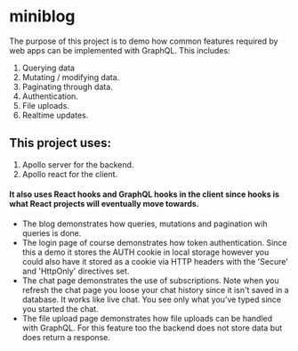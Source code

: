 # miniblog
The purpose of this project is to demo how common features required by web apps can be implemented with GraphQL. This includes:
1. Querying data
2. Mutating / modifying data.
3. Paginating through data.
4. Authentication.
5. File uploads.
6. Realtime updates.


## This project uses:
1. Apollo server for the backend.
2. Apollo react for the client.

#### It also uses React hooks and GraphQL hooks in the client since hooks is what React projects will eventually move towards.

- The blog demonstrates how queries, mutations and pagination wih queries is done.
- The login page of course demonstrates how token authentication. Since this a demo it stores the AUTH cookie in local storage however you could also have it stored as a cookie via HTTP headers with the 'Secure' and 'HttpOnly' directives set.
- The chat page demonstrates the use of subscriptions. Note when you refresh the chat page you loose your chat history since it isn't saved in a database. It works like live chat. You see only what you’ve typed since you started the chat.
- The file upload page demonstrates how file uploads can be handled with GraphQL. For this feature too the backend does not store data but does return a response.
